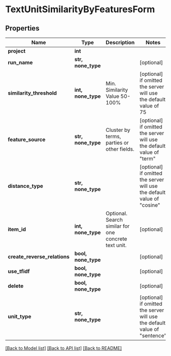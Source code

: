 # TextUnitSimilarityByFeaturesForm


## Properties
Name | Type | Description | Notes
------------ | ------------- | ------------- | -------------
**project** | **int** |  | 
**run_name** | **str, none_type** |  | [optional] 
**similarity_threshold** | **int, none_type** | Min. Similarity Value 50-100% | [optional]  if omitted the server will use the default value of 75
**feature_source** | **str, none_type** | Cluster by terms, parties or other fields. | [optional]  if omitted the server will use the default value of "term"
**distance_type** | **str, none_type** |  | [optional]  if omitted the server will use the default value of "cosine"
**item_id** | **int, none_type** | Optional. Search similar for one concrete text unit. | [optional] 
**create_reverse_relations** | **bool, none_type** |  | [optional] 
**use_tfidf** | **bool, none_type** |  | [optional] 
**delete** | **bool, none_type** |  | [optional] 
**unit_type** | **str, none_type** |  | [optional]  if omitted the server will use the default value of "sentence"

[[Back to Model list]](../README.md#documentation-for-models) [[Back to API list]](../README.md#documentation-for-api-endpoints) [[Back to README]](../README.md)


